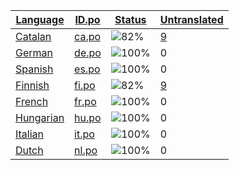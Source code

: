 <table>
  <thead>
    <tr>
      <th>
        <a href="#" id="language">Language</a>
      </th>
      <th>
        <a href="#" id="idpo">ID.po</a>
      </th>
      <th>
        <a href="#" id="status">Status</a>
      </th>
      <th>
        <a href="#" id="untranslated">Untranslated</a>
      </th>
    </tr>
  </thead>
  <tbody>
    <tr>
      <td class="language" data-value="Catalan">
        <a href="ca.md">Catalan</a>
      </td>
      <td class="idpo" data-value="ca">
        <a href="https://github.com/linuxmint/cinnamon-spices-applets/blob/master/SpiceSpy%40claudiux/files/SpiceSpy%40claudiux/po/ca.po">ca.po</a>
      </td>
      <td class="status" data-value="82">
        <img src="https://progress-bar.dev/82" alt="82%" />
      </td>
      <td class="untranslated" data-value="9">
        <a href="../po/SpiceSpy@claudiux/_ca.po">9</a>
      </td>
    </tr>
    <tr>
      <td class="language" data-value="German">
        <a href="de.md">German</a>
      </td>
      <td class="idpo" data-value="de">
        <a href="https://github.com/linuxmint/cinnamon-spices-applets/blob/master/SpiceSpy%40claudiux/files/SpiceSpy%40claudiux/po/de.po">de.po</a>
      </td>
      <td class="status" data-value="100">
        <img src="https://progress-bar.dev/100" alt="100%" />
      </td>
      <td class="untranslated" data-value="0">
        0
      </td>
    </tr>
    <tr>
      <td class="language" data-value="Spanish">
        <a href="es.md">Spanish</a>
      </td>
      <td class="idpo" data-value="es">
        <a href="https://github.com/linuxmint/cinnamon-spices-applets/blob/master/SpiceSpy%40claudiux/files/SpiceSpy%40claudiux/po/es.po">es.po</a>
      </td>
      <td class="status" data-value="100">
        <img src="https://progress-bar.dev/100" alt="100%" />
      </td>
      <td class="untranslated" data-value="0">
        0
      </td>
    </tr>
    <tr>
      <td class="language" data-value="Finnish">
        <a href="fi.md">Finnish</a>
      </td>
      <td class="idpo" data-value="fi">
        <a href="https://github.com/linuxmint/cinnamon-spices-applets/blob/master/SpiceSpy%40claudiux/files/SpiceSpy%40claudiux/po/fi.po">fi.po</a>
      </td>
      <td class="status" data-value="82">
        <img src="https://progress-bar.dev/82" alt="82%" />
      </td>
      <td class="untranslated" data-value="9">
        <a href="../po/SpiceSpy@claudiux/_fi.po">9</a>
      </td>
    </tr>
    <tr>
      <td class="language" data-value="French">
        <a href="fr.md">French</a>
      </td>
      <td class="idpo" data-value="fr">
        <a href="https://github.com/linuxmint/cinnamon-spices-applets/blob/master/SpiceSpy%40claudiux/files/SpiceSpy%40claudiux/po/fr.po">fr.po</a>
      </td>
      <td class="status" data-value="100">
        <img src="https://progress-bar.dev/100" alt="100%" />
      </td>
      <td class="untranslated" data-value="0">
        0
      </td>
    </tr>
    <tr>
      <td class="language" data-value="Hungarian">
        <a href="hu.md">Hungarian</a>
      </td>
      <td class="idpo" data-value="hu">
        <a href="https://github.com/linuxmint/cinnamon-spices-applets/blob/master/SpiceSpy%40claudiux/files/SpiceSpy%40claudiux/po/hu.po">hu.po</a>
      </td>
      <td class="status" data-value="100">
        <img src="https://progress-bar.dev/100" alt="100%" />
      </td>
      <td class="untranslated" data-value="0">
        0
      </td>
    </tr>
    <tr>
      <td class="language" data-value="Italian">
        <a href="it.md">Italian</a>
      </td>
      <td class="idpo" data-value="it">
        <a href="https://github.com/linuxmint/cinnamon-spices-applets/blob/master/SpiceSpy%40claudiux/files/SpiceSpy%40claudiux/po/it.po">it.po</a>
      </td>
      <td class="status" data-value="100">
        <img src="https://progress-bar.dev/100" alt="100%" />
      </td>
      <td class="untranslated" data-value="0">
        0
      </td>
    </tr>
    <tr>
      <td class="language" data-value="Dutch">
        <a href="nl.md">Dutch</a>
      </td>
      <td class="idpo" data-value="nl">
        <a href="https://github.com/linuxmint/cinnamon-spices-applets/blob/master/SpiceSpy%40claudiux/files/SpiceSpy%40claudiux/po/nl.po">nl.po</a>
      </td>
      <td class="status" data-value="100">
        <img src="https://progress-bar.dev/100" alt="100%" />
      </td>
      <td class="untranslated" data-value="0">
        0
      </td>
    </tr>
  </tbody>
</table>

